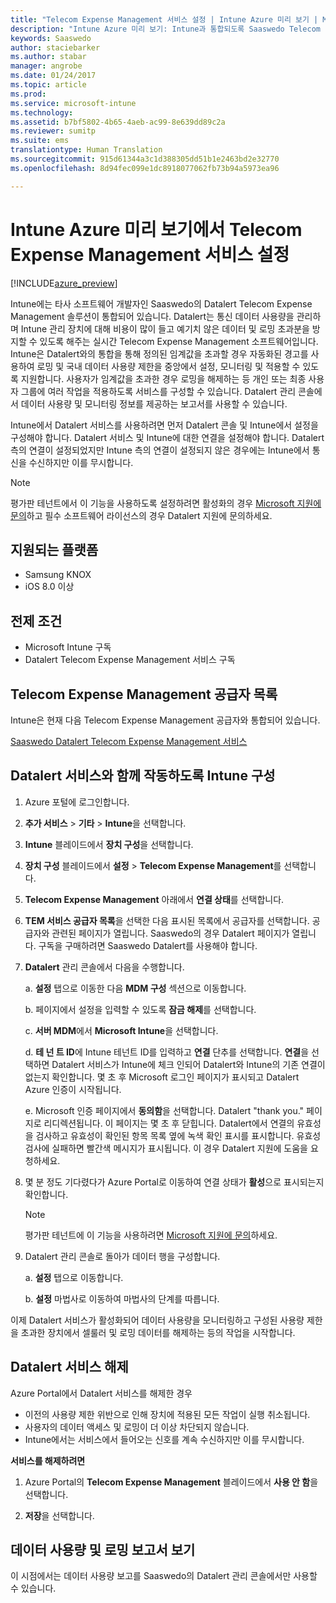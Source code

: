 ```yaml
---
title: "Telecom Expense Management 서비스 설정 | Intune Azure 미리 보기 | Microsoft Docs"
description: "Intune Azure 미리 보기: Intune과 통합되도록 Saaswedo Telecom Expense Management 서비스 구성"
keywords: Saaswedo
author: staciebarker
ms.author: stabar
manager: angrobe
ms.date: 01/24/2017
ms.topic: article
ms.prod: 
ms.service: microsoft-intune
ms.technology: 
ms.assetid: b7bf5802-4b65-4aeb-ac99-8e639dd89c2a
ms.reviewer: sumitp
ms.suite: ems
translationtype: Human Translation
ms.sourcegitcommit: 915d61344a3c1d388305dd51b1e2463bd2e32770
ms.openlocfilehash: 8d94fec099e1dc8918077062fb73b94a5973ea96

---
```


# <a name="set-up-a-telecom-expense-management-service-in-intune-azure-preview"></a>Intune Azure 미리 보기에서 Telecom Expense Management 서비스 설정
[!INCLUDE[azure_preview](../includes/azure_preview.md)]

Intune에는 타사 소프트웨어 개발자인 Saaswedo의 Datalert Telecom Expense Management 솔루션이 통합되어 있습니다. Datalert는 통신 데이터 사용량을 관리하며 Intune 관리 장치에 대해 비용이 많이 들고 예기치 않은 데이터 및 로밍 초과분을 방지할 수 있도록 해주는 실시간 Telecom Expense Management 소프트웨어입니다. Intune은 Datalert와의 통합을 통해 정의된 임계값을 초과할 경우 자동화된 경고를 사용하여 로밍 및 국내 데이터 사용량 제한을 중앙에서 설정, 모니터링 및 적용할 수 있도록 지원합니다. 사용자가 임계값을 초과한 경우 로밍을 해제하는 등 개인 또는 최종 사용자 그룹에 여러 작업을 적용하도록 서비스를 구성할 수 있습니다. Datalert 관리 콘솔에서 데이터 사용량 및 모니터링 정보를 제공하는 보고서를 사용할 수 있습니다.

Intune에서 Datalert 서비스를 사용하려면 먼저 Datalert 콘솔 및 Intune에서 설정을 구성해야 합니다. Datalert 서비스 및 Intune에 대한 연결을 설정해야 합니다. Datalert 측의 연결이 설정되었지만 Intune 측의 연결이 설정되지 않은 경우에는 Intune에서 통신을 수신하지만 이를 무시합니다.

>[!NOTE]
>평가판 테넌트에서 이 기능을 사용하도록 설정하려면 활성화의 경우 [Microsoft 지원에 문의](https://docs.microsoft.com/intune/troubleshoot/how-to-get-support-for-microsoft-intune)하고 필수 소프트웨어 라이선스의 경우 Datalert 지원에 문의하세요.

## <a name="supported-platforms"></a>지원되는 플랫폼

- Samsung KNOX
- iOS 8.0 이상

## <a name="prerequisites"></a>전제 조건

- Microsoft Intune 구독
- Datalert Telecom Expense Management 서비스 구독

## <a name="list-of-telecom-expense-management-providers"></a>Telecom Expense Management 공급자 목록

Intune은 현재 다음 Telecom Expense Management 공급자와 통합되어 있습니다.

[Saaswedo Datalert Telecom Expense Management 서비스](http://www.datalert.biz/)

## <a name="configure-intune-to-work-with-the-datalert-service"></a>Datalert 서비스와 함께 작동하도록 Intune 구성

 

1. Azure 포털에 로그인합니다.
2. **추가 서비스** > **기타** > **Intune**을 선택합니다.
3. **Intune** 블레이드에서 **장치 구성**을 선택합니다.
2. **장치 구성** 블레이드에서 **설정** > **Telecom Expense Management**를 선택합니다.
2. **Telecom Expense Management** 아래에서 **연결 상태**를 선택합니다.

3. **TEM 서비스 공급자 목록**을 선택한 다음 표시된 목록에서 공급자를 선택합니다. 공급자와 관련된 페이지가 열립니다. Saaswedo의 경우 Datalert 페이지가 열립니다. 구독을 구매하려면 Saaswedo Datalert를 사용해야 합니다.

4. **Datalert** 관리 콘솔에서 다음을 수행합니다.

    a. **설정** 탭으로 이동한 다음 **MDM 구성** 섹션으로 이동합니다.

    b. 페이지에서 설정을 입력할 수 있도록 **잠금 해제**를 선택합니다.

    c. **서버 MDM**에서 **Microsoft Intune**을 선택합니다.

    d. **테 넌 트 ID**에 Intune 테넌트 ID를 입력하고 **연결** 단추를 선택합니다. **연결**을 선택하면 Datalert 서비스가 Intune에 체크 인되어 Datalert와 Intune의 기존 연결이 없는지 확인합니다. 몇 초 후 Microsoft 로그인 페이지가 표시되고 Datalert Azure 인증이 시작됩니다.

    e. Microsoft 인증 페이지에서 **동의함**을 선택합니다. Datalert "thank you." 페이지로 리디렉션됩니다. 이 페이지는 몇 초 후 닫힙니다. Datalert에서 연결의 유효성을 검사하고 유효성이 확인된 항목 목록 옆에 녹색 확인 표시를 표시합니다. 유효성 검사에 실패하면 빨간색 메시지가 표시됩니다. 이 경우 Datalert 지원에 도움을 요청하세요.

5. 몇 분 정도 기다렸다가 Azure Portal로 이동하여 연결 상태가 **활성**으로 표시되는지 확인합니다. 

    >[!NOTE]
    >평가판 테넌트에 이 기능을 사용하려면 [Microsoft 지원에 문의](https://docs.microsoft.com/intune/troubleshoot/how-to-get-support-for-microsoft-intune)하세요.

6. Datalert 관리 콘솔로 돌아가 데이터 행을 구성합니다.

    a. **설정** 탭으로 이동합니다.

    b. **설정** 마법사로 이동하여 마법사의 단계를 따릅니다.



이제 Datalert 서비스가 활성화되어 데이터 사용량을 모니터링하고 구성된 사용량 제한을 초과한 장치에서 셀룰러 및 로밍 데이터를 해제하는 등의 작업을 시작합니다.

## <a name="turning-off-the-datalert-service"></a>Datalert 서비스 해제

Azure Portal에서 Datalert 서비스를 해제한 경우

- 이전의 사용량 제한 위반으로 인해 장치에 적용된 모든 작업이 실행 취소됩니다.
- 사용자의 데이터 액세스 및 로밍이 더 이상 차단되지 않습니다.
- Intune에서는 서비스에서 들어오는 신호를 계속 수신하지만 이를 무시합니다.

**서비스를 해제하려면**

1. Azure Portal의 **Telecom Expense Management** 블레이드에서 **사용 안 함**을 선택합니다.

2. **저장**을 선택합니다.

## <a name="viewing-data-usage-and-roaming-reports"></a>데이터 사용량 및 로밍 보고서 보기

이 시점에서는 데이터 사용량 보고를 Saaswedo의 Datalert 관리 콘솔에서만 사용할 수 있습니다.



<!--HONumber=Feb17_HO2-->


